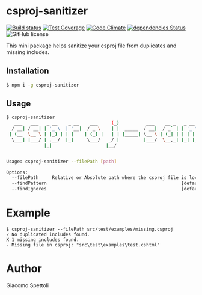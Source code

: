# csproj-sanitizer

[![Build status](https://travis-ci.com/giacomos/csproj-sanitizer.svg?branch=master)](https://travis-ci.org/giacomos/csproj-sanitizer)
[![Test Coverage](https://codeclimate.com/github/giacomos/csproj-sanitizer/badges/coverage.svg)](https://codeclimate.com/github/giacomos/csproj-sanitizer)
[![Code Climate](https://codeclimate.com/github/giacomos/csproj-sanitizer/badges/gpa.svg)](https://codeclimate.com/github/giacomos/csproj-sanitizer)
[![dependencies Status](https://david-dm.org/giacomos/csproj-sanitizer/status.svg)](https://david-dm.org/mantovanig/giacomos/csproj-sanitizer)
![GitHub license](https://img.shields.io/badge/license-MIT-blue.svg)

This mini package helps sanitize your csproj file from duplicates and missing includes.

## Installation

```bash
$ npm i -g csproj-sanitizer
```

## Usage

```bash
$ csproj-sanitizer                                                                                                                                                                                  _                                 _   _     _
   ___   ___   _ __    _ __    ___     (_)          ___    __ _   _ __   (_) | |_  (_)  ____   ___   _ __
  / __| / __| | '_ \  | '__|  / _ \    | |  _____  / __|  / _` | | '_ \  | | | __| | | |_  /  / _ \ | '__|
 | (__  \__ \ | |_) | | |    | (_) |   | | |_____| \__ \ | (_| | | | | | | | | |_  | |  / /  |  __/ | |
  \___| |___/ | .__/  |_|     \___/   _/ |         |___/  \__,_| |_| |_| |_|  \__| |_| /___|  \___| |_|
              |_|                    |__/


Usage: csproj-sanitizer --filePath [path]

Options:
  --filePath     Relative or Absolute path where the csproj file is located  [required]
  --findPattern                                                  [default: "**/*.{cshtml,cs}"]
  --findIgnores                                                  [default: "{node_modules,obj,bin}/**"]
```

# Example

```
$ csproj-sanitizer --filePath src/test/examples/missing.csproj
✓ No duplicated includes found.
X 1 missing includes found.
- Missing file in csproj: "src\test\examples\test.cshtml"
```

# Author
Giacomo Spettoli
